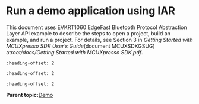 # Run a demo application using IAR

This document uses EVKRT1060 EdgeFast Bluetooth Protocol Abstraction Layer API example to describe the steps to open a project, build an example, and run a project. For details, see Section 3 in *Getting Started with MCUXpresso SDK User’s Guide*\(document MCUXSDKGSUG\) at*root/docs/Getting Started with MCUXpresso SDK.pdf*.


```{include} ../topics/open_an_iar_example.md
:heading-offset: 2
```

```{include} ../topics/build_an_iar_example.md
:heading-offset: 2
```

```{include} ../topics/run_an_iar_example.md
:heading-offset: 2
```

**Parent topic:**[Demo](../topics/demo.md)

